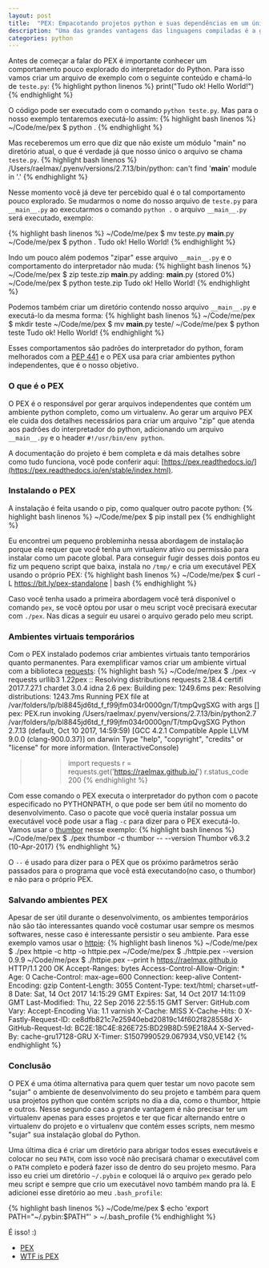 ```yaml
---
layout: post
title:  "PEX: Empacotando projetos python e suas dependências em um único arquivo"
description: "Uma das grandes vantagens das linguagens compiladas é a geração de um único arquivo binário com todas as dependências do seu projeto, facilitando a distribuição e deploy. Com o PEX podemos criar algo um pouco parecido mas para pacotes python, uma espécie de 'virtualenv zipado'."
categories: python
---
```


Antes de começar a falar do PEX é importante conhecer um comportamento pouco explorado do interpretador do Python. Para isso vamos criar um arquivo de exemplo com o seguinte conteúdo e chamá-lo de `teste.py`:
{% highlight python linenos %}
print("Tudo ok! Hello World!")
{% endhighlight %}

O código pode ser executado com o comando `python teste.py`. Mas para o nosso exemplo tentaremos executá-lo assim:
{% highlight bash linenos %}
~/Code/me/pex $ python .
{% endhighlight %}

Mas receberemos um erro que diz que não existe um módulo "main" no diretório atual, o que é verdade já que nosso único o arquivo se chama `teste.py`.
{% highlight bash linenos %}
/Users/raelmax/.pyenv/versions/2.7.13/bin/python: can't find '__main__' module in '.'
{% endhighlight %}

Nesse momento você já deve ter percebido qual é o tal comportamento pouco explorado. Se mudarmos o nome do nosso arquivo de `teste.py` para `__main__.py` ao executarmos o comando `python .` o arquivo `__main__.py` será executado, exemplo:

{% highlight bash linenos %}
~/Code/me/pex $ mv teste.py __main__.py
~/Code/me/pex $ python .
Tudo ok! Hello World!
{% endhighlight %}

Indo um pouco além podemos "zipar" esse arquivo `__main__.py` e o comportamento do interpretador não muda:
{% highlight bash linenos %}
~/Code/me/pex $ zip teste.zip __main__.py
  adding: __main__.py (stored 0%)
~/Code/me/pex $ python teste.zip
Tudo ok! Hello World!
{% endhighlight %}

Podemos também criar um diretório contendo nosso arquivo `__main__.py` e executá-lo da mesma forma:
{% highlight bash linenos %}
~/Code/me/pex $ mkdir teste
~/Code/me/pex $ mv __main__.py teste/
~/Code/me/pex $ python teste
Tudo ok! Hello World!
{% endhighlight %}

Esses comportamentos são padrões do interpretador do python, foram melhorados com a [PEP 441](https://www.python.org/dev/peps/pep-0441/) e o PEX usa para criar ambientes python independentes, que é o nosso objetivo.

### O que é o PEX

O PEX é o responsável por gerar arquivos independentes que contém um ambiente python completo, como um virtualenv. Ao gerar um arquivo PEX ele cuida dos detalhes necessários para criar um arquivo "zip" que atenda aos padrões do interpretador do python, adicionando um arquivo `__main__.py` e o header `#!/usr/bin/env python`.

A documentação do projeto é bem completa e dá mais detalhes sobre como tudo funciona, você pode conferir aqui: [https://pex.readthedocs.io/](https://pex.readthedocs.io/en/stable/index.html).

### Instalando o PEX

A instalação é feita usando o pip, como qualquer outro pacote python:
{% highlight bash linenos %}
~/Code/me/pex $ pip install pex
{% endhighlight %}

Eu encontrei um pequeno probleminha nessa abordagem de instalação porque ela requer que você tenha um virtualenv ativo ou permissão para instalar como um pacote global. Para conseguir fugir desses dois pontos eu fiz um pequeno script que baixa, instala no `/tmp/` e cria um executável PEX usando o próprio PEX:
{% highlight bash linenos %}
~/Code/me/pex $ curl -L https://bit.ly/pex-standalone | bash
{% endhighlight %}

Caso você tenha usado a primeira abordagem você terá disponível o comando `pex`, se você optou por usar o meu script você precisará executar com `./pex`. Nas dicas a seguir eu usarei o arquivo gerado pelo meu script.

### Ambientes virtuais temporários

Com o PEX instalado podemos criar ambientes virtuais tanto temporários quanto permanentes. Para exemplificar vamos criar um ambiente virtual com a biblioteca [requests](http://docs.python-requests.org/en/master/):
{% highlight bash %}
~/Code/me/pex $ ./pex -v requests
  urllib3 1.22pex :: Resolving distributions
  requests 2.18.4
  certifi 2017.7.27.1
  chardet 3.0.4
  idna 2.6
pex: Building pex: 1249.6ms
pex:   Resolving distributions: 1243.7ms
Running PEX file at /var/folders/lp/bl8845jd6td_f_f99jfm034r0000gn/T/tmpQvgSXG with args []
pex: PEX.run invoking /Users/raelmax/.pyenv/versions/2.7.13/bin/python2.7 /var/folders/lp/bl8845jd6td_f_f99jfm034r0000gn/T/tmpQvgSXG
Python 2.7.13 (default, Oct 10 2017, 14:59:59)
[GCC 4.2.1 Compatible Apple LLVM 9.0.0 (clang-900.0.37)] on darwin
Type "help", "copyright", "credits" or "license" for more information.
(InteractiveConsole)
>>> import requests
>>> r = requests.get('https://raelmax.github.io/')
>>> r.status_code
200
{% endhighlight %}

Com esse comando o PEX executa o interpretador do python com o pacote especificado no PYTHONPATH, o que pode ser bem útil no momento do desenvolvimento. Caso o pacote que você queria instalar possua um executável você pode usar a flag `-c` para dizer para o PEX executá-lo. Vamos usar o [thumbor](http://thumbor.org) nesse exemplo:
{% highlight bash linenos %}
~/Code/me/pex $ ./pex thumbor -c thumbor -- --version
Thumbor v6.3.2 (10-Apr-2017)
{% endhighlight %}

O `--` é usado para dizer para o PEX que os próximo parâmetros serão passados para o programa que você está executando(no caso, o thumbor) e não para o próprio PEX.

### Salvando ambientes PEX

Apesar de ser útil durante o desenvolvimento, os ambientes temporários não são tão interessantes quando você costumar usar sempre os mesmos softwares, nesse caso é interessante persistir o seu ambiente. Para esse exemplo vamos usar o [httpie](https://httpie.org/):
{% highlight bash linenos %}
~/Code/me/pex $ ./pex httpie -c http -o httpie.pex
~/Code/me/pex $ ./httpie.pex --version
0.9.9
~/Code/me/pex $ ./httpie.pex --print h https://raelmax.github.io
HTTP/1.1 200 OK
Accept-Ranges: bytes
Access-Control-Allow-Origin: *
Age: 0
Cache-Control: max-age=600
Connection: keep-alive
Content-Encoding: gzip
Content-Length: 3055
Content-Type: text/html; charset=utf-8
Date: Sat, 14 Oct 2017 14:15:29 GMT
Expires: Sat, 14 Oct 2017 14:11:09 GMT
Last-Modified: Thu, 22 Sep 2016 22:55:15 GMT
Server: GitHub.com
Vary: Accept-Encoding
Via: 1.1 varnish
X-Cache: MISS
X-Cache-Hits: 0
X-Fastly-Request-ID: ce8dfb821c7e25940ebd20819c14f602f828558d
X-GitHub-Request-Id: BC2E:18C4E:826E725:BD29B8D:59E218A4
X-Served-By: cache-gru17128-GRU
X-Timer: S1507990529.067934,VS0,VE142
{% endhighlight %}

### Conclusão

O PEX é uma ótima alternativa para quem quer testar um novo pacote sem "sujar" o ambiente de desenvolvimento do seu projeto e também para quem  usa projetos python que contém scripts no dia a dia, como o thumbor, httpie e outros. Nesse segundo caso a grande vantagem é não precisar ter um virtualenv apenas para esses projetos e ter que ficar alternando entre o virtualenv do projeto e o virtualenv que contém esses scripts, nem mesmo "sujar" sua instalação global do Python.

Uma última dica é criar um diretório para abrigar todos esses executáveis e colocar no seu `PATH`, com isso você não precisará chamar o executável com o `PATH` completo e poderá fazer isso de dentro do seu projeto mesmo. Para isso eu criei um diretório `~/.pybin` e coloquei lá o arquivo `pex` gerado pelo meu script e sempre que crio um executável novo também mando pra lá. E adicionei esse diretório ao meu `.bash_profile`:

{% highlight bash linenos %}
~/Code/me/pex $ echo 'export PATH="~/.pybin:$PATH"' > ~/.bash_profile
{% endhighlight %}

É isso! :)

- [PEX](https://pex.readthedocs.io)
- [WTF is PEX](https://www.youtube.com/watch?v=NmpnGhRwsu0)
